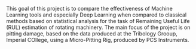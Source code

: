 This goal of this project is to compare the effectiveness of Machine Learning tools and especially Deep Learning when compared to classical methods based on statistical analysis for the task of Remaining Useful Life (RUL) estimation of rotating machinery. The main focus of the project is on pitting damage, based on the data produced at the Tribology Grooup, Imperial COllege, using a Micro-Pitting Rig, produced by PCS Instruments.  
